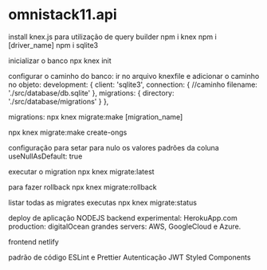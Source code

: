 # omnistack11.api

install knex.js para utilização de query builder
npm i knex
npm i [driver_name]
npm i sqlite3

inicializar o banco
npx knex init

configurar o caminho do banco:
ir no arquivo knexfile e adicionar o caminho no objeto:
development: {
    client: 'sqlite3',
    connection: {
        //caminho
      filename: './src/database/db.sqlite'
    },
    migrations: {
      directory: './src/database/migrations'
    }
  },

migrations:
npx knex migrate:make [migration_name]

npx knex migrate:make create-ongs

configuração para setar para nulo os valores padrões da coluna
useNullAsDefault: true

executar o migration
npx knex migrate:latest

para fazer rollback
npx knex migrate:rollback

listar todas as migrates executas
npx knex migrate:status

deploy de aplicação NODEJS
backend
experimental: HerokuApp.com
production: digitalOcean
grandes servers: AWS, GoogleCloud e Azure.

frontend
netlify

padrão de código
ESLint e Prettier
Autenticação JWT
Styled Components

